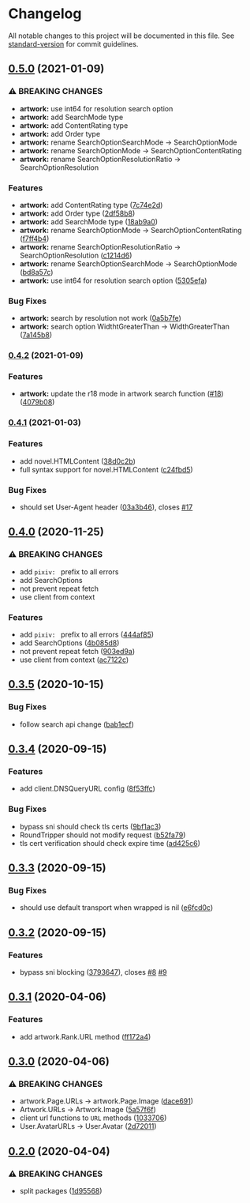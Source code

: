 # Changelog

All notable changes to this project will be documented in this file. See [standard-version](https://github.com/conventional-changelog/standard-version) for commit guidelines.

## [0.5.0](https://github.com/NateScarlet/pixiv/compare/v0.4.2...v0.5.0) (2021-01-09)


### ⚠ BREAKING CHANGES

* **artwork:** use int64 for resolution search option
* **artwork:** add SearchMode type
* **artwork:** add ContentRating type
* **artwork:** add Order type
* **artwork:** rename SearchOptionSearchMode -> SearchOptionMode
* **artwork:** rename SearchOptionMode -> SearchOptionContentRating
* **artwork:** rename SearchOptionResolutionRatio -> SearchOptionResolution

### Features

* **artwork:** add ContentRating type ([7c74e2d](https://github.com/NateScarlet/pixiv/commit/7c74e2de075dc56d2869e8019742638e72070588))
* **artwork:** add Order type ([2df58b8](https://github.com/NateScarlet/pixiv/commit/2df58b8940bf6f8cc2da48087e4331c46ac2833b))
* **artwork:** add SearchMode type ([18ab9a0](https://github.com/NateScarlet/pixiv/commit/18ab9a04c756735c971e32bad0a93a5f4aab7b8a))
* **artwork:** rename SearchOptionMode -> SearchOptionContentRating ([f7ff4b4](https://github.com/NateScarlet/pixiv/commit/f7ff4b49e0901085e87ec321cbe602cba19d68df))
* **artwork:** rename SearchOptionResolutionRatio -> SearchOptionResolution ([c1214d6](https://github.com/NateScarlet/pixiv/commit/c1214d6a827d1c8b169da9864f411252002af041))
* **artwork:** rename SearchOptionSearchMode -> SearchOptionMode ([bd8a57c](https://github.com/NateScarlet/pixiv/commit/bd8a57c5d6bc620edc49c15c5c3bdc8cfdc9fadf))
* **artwork:** use int64 for resolution search option ([5305efa](https://github.com/NateScarlet/pixiv/commit/5305efaa5f27082fe4f21bb561872be364b85477))


### Bug Fixes

* **artwork:** search by resolution not work ([0a5b7fe](https://github.com/NateScarlet/pixiv/commit/0a5b7fe89ab3695e0e85496e2cf353b10d51102f))
* **artwork:** search option WidthtGreaterThan -> WidthGreaterThan ([7a145b8](https://github.com/NateScarlet/pixiv/commit/7a145b8a51b52e0be741ffe3d8a7d9fc2e597f74))

### [0.4.2](https://github.com/NateScarlet/pixiv/compare/v0.4.1...v0.4.2) (2021-01-09)


### Features

* **artwork:** update the r18 mode in artwork search function ([#18](https://github.com/NateScarlet/pixiv/issues/18)) ([4079b08](https://github.com/NateScarlet/pixiv/commit/4079b08d50f2ff8951f01d22f3d59318b541dfa3))

### [0.4.1](https://github.com/NateScarlet/pixiv/compare/v0.4.0...v0.4.1) (2021-01-03)


### Features

* add novel.HTMLContent ([38d0c2b](https://github.com/NateScarlet/pixiv/commit/38d0c2b17e74e9091fa3ca0ff704fa6e9e1d76bc))
* full syntax support for novel.HTMLContent ([c24fbd5](https://github.com/NateScarlet/pixiv/commit/c24fbd572b3a8c4caa6c7648164d033f7f4d6fc5))


### Bug Fixes

* should set User-Agent header ([03a3b46](https://github.com/NateScarlet/pixiv/commit/03a3b46b3b0de7f5943631e792f71b0af766ab79)), closes [#17](https://github.com/NateScarlet/pixiv/issues/17)

## [0.4.0](https://github.com/NateScarlet/pixiv/compare/v0.3.5...v0.4.0) (2020-11-25)


### ⚠ BREAKING CHANGES

* add `pixiv: ` prefix to all errors
* add SearchOptions
* not prevent repeat fetch
* use client from context

### Features

* add `pixiv: ` prefix to all errors ([444af85](https://github.com/NateScarlet/pixiv/commit/444af85c41d1f8757871d393c2435cf1f856c71f))
* add SearchOptions ([4b085d8](https://github.com/NateScarlet/pixiv/commit/4b085d85842901033a0a4e60a9cad4abc86ba6a8))
* not prevent repeat fetch ([903ed9a](https://github.com/NateScarlet/pixiv/commit/903ed9a3fa96de25e8acf711e5deaec063dd52cd))
* use client from context ([ac7122c](https://github.com/NateScarlet/pixiv/commit/ac7122cdeb6c51c82a1d1a15d81744a1cb2fd033))

## [0.3.5](https://github.com/NateScarlet/pixiv/compare/v0.3.4...v0.3.5) (2020-10-15)

### Bug Fixes

- follow search api change ([bab1ecf](https://github.com/NateScarlet/pixiv/commit/bab1ecfadf459be0e7ed0f310e460e9e3fd3a6d0))

## [0.3.4](https://github.com/NateScarlet/pixiv/compare/v0.3.3...v0.3.4) (2020-09-15)

### Features

- add client.DNSQueryURL config ([8f53ffc](https://github.com/NateScarlet/pixiv/commit/8f53ffc05c26060124e3c6d2507ab984671e4c62))

### Bug Fixes

- bypass sni should check tls certs ([9bf1ac3](https://github.com/NateScarlet/pixiv/commit/9bf1ac38221b2774a488639576b274d5a8f7f3f4))
- RoundTripper should not modify request ([b52fa79](https://github.com/NateScarlet/pixiv/commit/b52fa794e75502d06514cca611804a54cd878a1b))
- tls cert verification should check expire time ([ad425c6](https://github.com/NateScarlet/pixiv/commit/ad425c628897908310983675fec513ec91f83085))

## [0.3.3](https://github.com/NateScarlet/pixiv/compare/v0.3.2...v0.3.3) (2020-09-15)

### Bug Fixes

- should use default transport when wrapped is nil ([e6fcd0c](https://github.com/NateScarlet/pixiv/commit/e6fcd0cd9455a4ba7c2bde168965c4ccede407c1))

## [0.3.2](https://github.com/NateScarlet/pixiv/compare/v0.3.1...v0.3.2) (2020-09-15)

### Features

- bypass sni blocking ([3793647](https://github.com/NateScarlet/pixiv/commit/3793647c0bd250b9ea5c3e1ab1e92880c48f7410)), closes [#8](https://github.com/NateScarlet/pixiv/issues/8) [#9](https://github.com/NateScarlet/pixiv/issues/9)

## [0.3.1](https://github.com/NateScarlet/pixiv/compare/v0.3.0...v0.3.1) (2020-04-06)

### Features

- add artwork.Rank.URL method ([ff172a4](https://github.com/NateScarlet/pixiv/commit/ff172a4c984ab19d62667645b53d75c6fdf014c5))

## [0.3.0](https://github.com/NateScarlet/pixiv/compare/v0.2.0...v0.3.0) (2020-04-06)

### ⚠ BREAKING CHANGES

- artwork.Page.URLs -> artwork.Page.Image ([dace691](https://github.com/NateScarlet/pixiv/commit/dace691cf717c56ef68309a9592c6c6a2ef7dec2))
- Artwork.URLs -> Artwork.Image ([5a57f6f](https://github.com/NateScarlet/pixiv/commit/5a57f6fad70096f3532d34658b344043b9f21765))
- client url functions to `URL` methods ([1033706](https://github.com/NateScarlet/pixiv/commit/1033706b032001904aad6fbefcac930f87219edc))
- User.AvatarURLs -> User.Avatar ([2d72011](https://github.com/NateScarlet/pixiv/commit/2d72011b2ef33e6f6d7f57d1cb4cfe91c94af764))

## [0.2.0](https://github.com/NateScarlet/pixiv/compare/v0.1.1...v0.2.0) (2020-04-04)

### ⚠ BREAKING CHANGES

- split packages ([1d95568](https://github.com/NateScarlet/pixiv/commit/1d955684115c6c59717617b3d7f2655f1e4bc73e))
